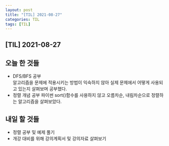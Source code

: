 ```yaml
---
layout: post
title: "[TIL] 2021-08-27"
categories: TIL
tags: [TIL]
---
```


## [TIL] 2021-08-27<br>

## 오늘 한 것들

- DFS/BFS 공부<br>
알고리즘을 문제에 적용시키는 방법이 익숙하지 않아 실제 문제에서 어떻게 사용되고 있는지  살펴보며 공부했다.
- 정렬 개념 공부
파이썬 sort()함수를 사용하지 않고 오름차순, 내림차순으로 정렬하는 알고리즘을 살펴보았다.

## 내일 할 것들

- 정렬 공부 및 예제 풀기
- 개강 대비를 위해 강의계획서 및 강의자료 살펴보기



